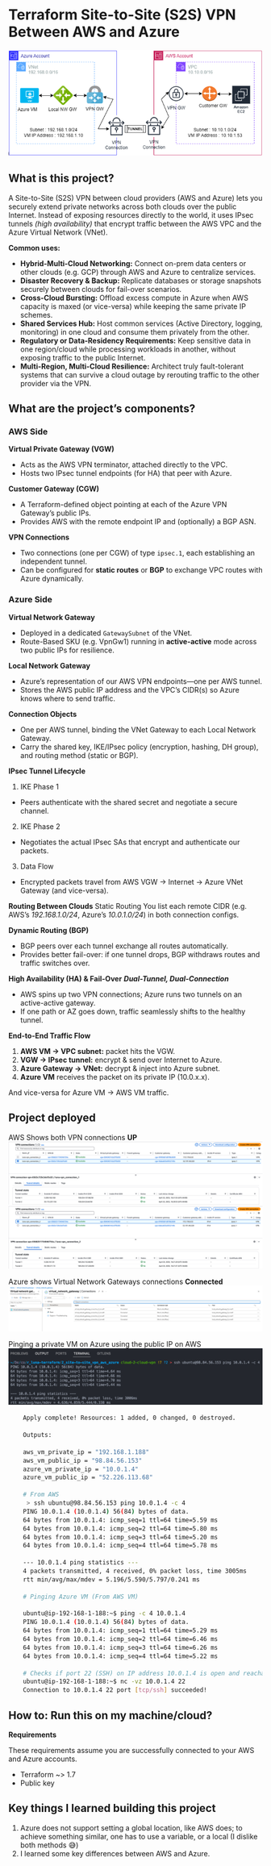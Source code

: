 # Terraform Site-to-Site (S2S) VPN Between AWS and Azure

![Deployment Architecture](screenshots/cover_img.png)


## What is this project?
A Site-to-Site (S2S) VPN between cloud providers (AWS and Azure) lets you securely extend 
private networks across both clouds over the public Internet. Instead of exposing resources 
directly to the world, it uses IPsec tunnels _(high availability)_ that encrypt traffic between 
the AWS VPC and the Azure Virtual Network (VNet).

**Common uses:**

- **Hybrid-Multi-Cloud Networking:** Connect on-prem data centers or other clouds (e.g. GCP) 
through AWS and Azure to centralize services.
- **Disaster Recovery & Backup:** Replicate databases or storage snapshots securely between 
clouds for fail-over scenarios.
- **Cross-Cloud Bursting:** Offload excess compute in Azure when AWS capacity is maxed (or vice-versa)
while keeping the same private IP schemes.
- **Shared Services Hub:** Host common services (Active Directory, logging, monitoring) in one 
cloud and consume them privately from the other.
- **Regulatory or Data-Residency Requirements:** Keep sensitive data in one region/cloud while 
processing workloads in another, without exposing traffic to the public Internet.
- **Multi-Region, Multi-Cloud Resilience:** Architect truly fault-tolerant systems that can 
survive a cloud outage by rerouting traffic to the other provider via the VPN.

## What are the project’s components?

### AWS Side
**Virtual Private Gateway (VGW)**
* Acts as the AWS VPN terminator, attached directly to the VPC.
* Hosts two IPsec tunnel endpoints (for HA) that peer with Azure.


**Customer Gateway (CGW)**
* A Terraform-defined object pointing at each of the Azure VPN Gateway’s public IPs.
* Provides AWS with the remote endpoint IP and (optionally) a BGP ASN.


**VPN Connections**
* Two connections (one per CGW) of type `ipsec.1`, each establishing an independent tunnel.
* Can be configured for **static routes** or **BGP** to exchange VPC routes with Azure dynamically.

### Azure Side

**Virtual Network Gateway**
* Deployed in a dedicated `GatewaySubnet` of the VNet.
* Route-Based SKU (e.g. VpnGw1) running in **active-active** mode across two public IPs for resilience.


**Local Network Gateway**
* Azure’s representation of our AWS VPN endpoints—one per AWS tunnel.
* Stores the AWS public IP address and the VPC’s CIDR(s) so Azure knows where to send traffic.


**Connection Objects**
* One per AWS tunnel, binding the VNet Gateway to each Local Network Gateway.
* Carry the shared key, IKE/IPsec policy (encryption, hashing, DH group), and routing method (static or BGP).


**IPsec Tunnel Lifecycle**

1. IKE Phase 1
* Peers authenticate with the shared secret and negotiate a secure channel.

2. IKE Phase 2
* Negotiates the actual IPsec SAs that encrypt and authenticate our packets.

3. Data Flow
* Encrypted packets travel from AWS VGW → Internet → Azure VNet Gateway (and vice-versa).


**Routing Between Clouds**
Static Routing
You list each remote CIDR (e.g. AWS’s _192.168.1.0/24_, Azure’s _10.0.1.0/24_) in both connection configs.


**Dynamic Routing (BGP)**
* BGP peers over each tunnel exchange all routes automatically.
* Provides better fail-over: if one tunnel drops, BGP withdraws routes and traffic switches over.

**High Availability (HA) & Fail-Over**
**_Dual-Tunnel, Dual-Connection_**

* AWS spins up two VPN connections; Azure runs two tunnels on an active-active gateway.
* If one path or AZ goes down, traffic seamlessly shifts to the healthy tunnel.


**End-to-End Traffic Flow**
1. **AWS VM → VPC subnet:** packet hits the VGW.
2. **VGW → IPsec tunnel:** encrypt & send over Internet to Azure.
3. **Azure Gateway → VNet:** decrypt & inject into Azure subnet.
4. **Azure VM** receives the packet on its private IP (10.0.x.x).

And vice-versa for Azure VM → AWS VM traffic.

## Project deployed

AWS Shows both VPN connections **UP**
![VPN Connection 1](screenshots/aws_vpn_1_up.png)
![VPN Connection 2](screenshots/aws_vpn_2_up.png)

Azure shows Virtual Network Gateways connections **Connected**
![Azure VNG Connections](screenshots/azure_virtual_network_gateway_connections.png)


Pinging a private VM on Azure using the public IP on AWS
![pinging](screenshots/accessing_vm_via_vpn.png)

```sh
    Apply complete! Resources: 1 added, 0 changed, 0 destroyed.

    Outputs:

    aws_vm_private_ip = "192.168.1.188"
    aws_vm_public_ip = "98.84.56.153"
    azure_vm_private_ip = "10.0.1.4"
    azure_vm_public_ip = "52.226.113.68"

    # From AWS
     > ssh ubuntu@98.84.56.153 ping 10.0.1.4 -c 4                    
    PING 10.0.1.4 (10.0.1.4) 56(84) bytes of data.
    64 bytes from 10.0.1.4: icmp_seq=1 ttl=64 time=5.59 ms
    64 bytes from 10.0.1.4: icmp_seq=2 ttl=64 time=5.80 ms
    64 bytes from 10.0.1.4: icmp_seq=3 ttl=64 time=5.20 ms
    64 bytes from 10.0.1.4: icmp_seq=4 ttl=64 time=5.78 ms

    --- 10.0.1.4 ping statistics ---
    4 packets transmitted, 4 received, 0% packet loss, time 3005ms
    rtt min/avg/max/mdev = 5.196/5.590/5.797/0.241 ms

    # Pinging Azure VM (From AWS VM)

    ubuntu@ip-192-168-1-188:~$ ping -c 4 10.0.1.4
    PING 10.0.1.4 (10.0.1.4) 56(84) bytes of data.
    64 bytes from 10.0.1.4: icmp_seq=1 ttl=64 time=5.29 ms
    64 bytes from 10.0.1.4: icmp_seq=2 ttl=64 time=6.46 ms
    64 bytes from 10.0.1.4: icmp_seq=3 ttl=64 time=6.26 ms
    64 bytes from 10.0.1.4: icmp_seq=4 ttl=64 time=5.22 ms
    
    # Checks if port 22 (SSH) on IP address 10.0.1.4 is open and reachable (From AWS VM)
    ubuntu@ip-192-168-1-188:~$ nc -vz 10.0.1.4 22
    Connection to 10.0.1.4 22 port [tcp/ssh] succeeded!
```

## How to: Run this on my machine/cloud?

**Requirements**

These requirements assume you are successfully connected to your AWS and Azure accounts.

- Terraform ~> 1.7
- Public key


## Key things I learned building this project

1. Azure does not support setting a global location, like AWS does; to achieve something similar, 
one has to use a variable, or a local (I dislike both methods 😅)
2. I learned some key differences between AWS and Azure.
